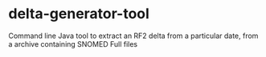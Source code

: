 # delta-generator-tool
Command line Java tool to extract an RF2 delta from a particular date, from a archive containing SNOMED Full files
